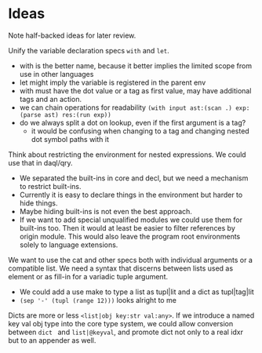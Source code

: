 
Ideas
=====

Note half-backed ideas for later review.


Unify the variable declaration specs `with` and `let`.
 * with is the better name, because it better implies the limited scope from use in other languages
 * let might imply the variable is registered in the parent env
 * with must have the dot value or a tag as first value, may have additional tags and an action.
 * we can chain operations for readability `(with input ast:(scan .) exp:(parse ast) res:(run exp))`
 * do we always split a dot on lookup, even if the first argument is a tag?
   * it would be confusing when changing to a tag and changing nested dot symbol paths with it


Think about restricting the environment for nested expressions. We could use that in daql/qry.
 * We separated the built-ins in core and decl, but we need a mechanism to restrict built-ins.
 * Currently it is easy to declare things in the environment but harder to hide things.
 * Maybe hiding built-ins is not even the best approach.
 * If we want to add special unqualified modules we could use them for built-ins too. Then it would
   at least be easier to filter references by origin module. This would also leave the program root
   environments solely to language extensions.

We want to use the cat and other specs both with individual arguments or a compatible list. We need
a syntax that discerns between lists used as element or as fill-in for a variadic tuple argument.
 * We could add a use make to type a list as tupl|lit and a dict as tupl|tag|lit
 * `(sep '-' (tupl (range 12)))` looks alright to me

Dicts are more or less `<list|obj key:str val:any>`. If we introduce a named key val obj type into
the core type system, we could allow conversion between `dict ` and `list|@keyval`, and promote dict
not only to a real idxr but to an appender as well.
